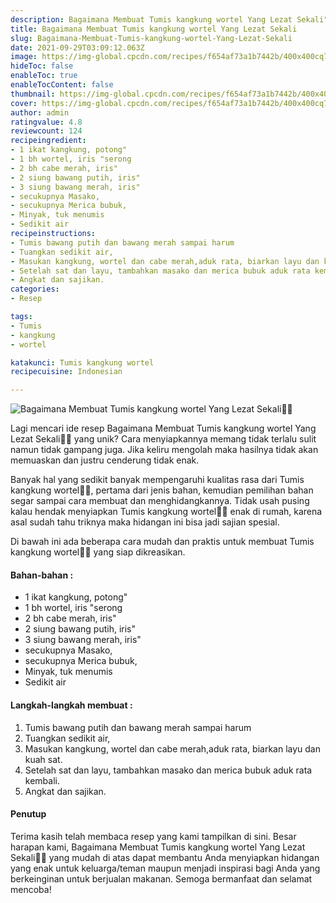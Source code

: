 ```yaml
---
description: Bagaimana Membuat Tumis kangkung wortel Yang Lezat Sekali"
title: Bagaimana Membuat Tumis kangkung wortel Yang Lezat Sekali
slug: Bagaimana-Membuat-Tumis-kangkung-wortel-Yang-Lezat-Sekali
date: 2021-09-29T03:09:12.063Z
image: https://img-global.cpcdn.com/recipes/f654af73a1b7442b/400x400cq70/photo.jpg
hideToc: false
enableToc: true
enableTocContent: false
thumbnail: https://img-global.cpcdn.com/recipes/f654af73a1b7442b/400x400cq70/photo.jpg
cover: https://img-global.cpcdn.com/recipes/f654af73a1b7442b/400x400cq70/photo.jpg
author: admin
ratingvalue: 4.8
reviewcount: 124
recipeingredient:
- 1 ikat kangkung, potong"
- 1 bh wortel, iris "serong
- 2 bh cabe merah, iris"
- 2 siung bawang putih, iris"
- 3 siung bawang merah, iris"
- secukupnya Masako,
- secukupnya Merica bubuk,
- Minyak, tuk menumis
- Sedikit air
recipeinstructions:
- Tumis bawang putih dan bawang merah sampai harum
- Tuangkan sedikit air,
- Masukan kangkung, wortel dan cabe merah,aduk rata, biarkan layu dan kuah sat.
- Setelah sat dan layu, tambahkan masako dan merica bubuk aduk rata kembali.
- Angkat dan sajikan.
categories:
- Resep

tags:
- Tumis
- kangkung
- wortel

katakunci: Tumis kangkung wortel
recipecuisine: Indonesian

---
```


![Bagaimana Membuat Tumis kangkung wortel Yang Lezat Sekali👩‍🍳](https://img-global.cpcdn.com/recipes/f654af73a1b7442b/400x400cq70/photo.jpg)

Lagi mencari ide resep Bagaimana Membuat Tumis kangkung wortel Yang Lezat Sekali👩‍🍳 yang unik? Cara menyiapkannya memang tidak terlalu sulit namun tidak gampang juga. Jika keliru mengolah maka hasilnya tidak akan memuaskan dan justru cenderung tidak enak.

Banyak hal yang sedikit banyak mempengaruhi kualitas rasa dari Tumis kangkung wortel👩‍🍳, pertama dari jenis bahan, kemudian pemilihan bahan segar sampai cara membuat dan menghidangkannya. Tidak usah pusing kalau hendak menyiapkan Tumis kangkung wortel👩‍🍳 enak di rumah, karena asal sudah tahu triknya maka hidangan ini bisa jadi sajian spesial.

Di bawah ini ada beberapa cara mudah dan praktis untuk membuat Tumis kangkung wortel👩‍🍳 yang siap dikreasikan.

<!--inarticleads1-->

#### Bahan-bahan :

- 1 ikat kangkung, potong"
- 1 bh wortel, iris "serong
- 2 bh cabe merah, iris"
- 2 siung bawang putih, iris"
- 3 siung bawang merah, iris"
- secukupnya Masako,
- secukupnya Merica bubuk,
- Minyak, tuk menumis
- Sedikit air

<!--inarticleads2-->

#### Langkah-langkah membuat :

1. Tumis bawang putih dan bawang merah sampai harum
1. Tuangkan sedikit air,
1. Masukan kangkung, wortel dan cabe merah,aduk rata, biarkan layu dan kuah sat.
1. Setelah sat dan layu, tambahkan masako dan merica bubuk aduk rata kembali.
1. Angkat dan sajikan.

#### Penutup

Terima kasih telah membaca resep yang kami tampilkan di sini. Besar harapan kami, Bagaimana Membuat Tumis kangkung wortel Yang Lezat Sekali👩‍🍳 yang mudah di atas dapat membantu Anda menyiapkan hidangan yang enak untuk keluarga/teman maupun menjadi inspirasi bagi Anda yang berkeinginan untuk berjualan makanan. Semoga bermanfaat dan selamat mencoba!